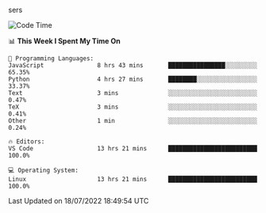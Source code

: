 sers
<!--START_SECTION:waka-->
![Code Time](http://img.shields.io/badge/Code%20Time-0%20secs-blue)

📊 **This Week I Spent My Time On** 

```text
💬 Programming Languages: 
JavaScript               8 hrs 43 mins       ████████████████░░░░░░░░░   65.35% 
Python                   4 hrs 27 mins       ████████░░░░░░░░░░░░░░░░░   33.37% 
Text                     3 mins              ░░░░░░░░░░░░░░░░░░░░░░░░░   0.47% 
TeX                      3 mins              ░░░░░░░░░░░░░░░░░░░░░░░░░   0.41% 
Other                    1 min               ░░░░░░░░░░░░░░░░░░░░░░░░░   0.24%

🔥 Editors: 
VS Code                  13 hrs 21 mins      █████████████████████████   100.0%

💻 Operating System: 
Linux                    13 hrs 21 mins      █████████████████████████   100.0%

```


 Last Updated on 18/07/2022 18:49:54 UTC
<!--END_SECTION:waka-->
